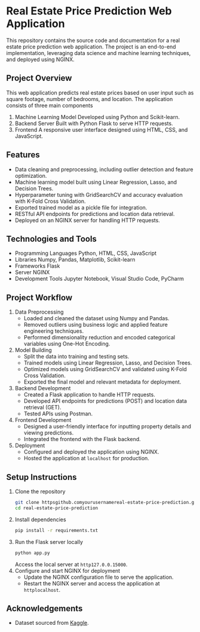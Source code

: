 # Real Estate Price Prediction Web Application

This repository contains the source code and documentation for a real estate price prediction web application. The project is an end-to-end implementation, leveraging data science and machine learning techniques, and deployed using NGINX.

## Project Overview

This web application predicts real estate prices based on user input such as square footage, number of bedrooms, and location. The application consists of three main components
1. Machine Learning Model Developed using Python and Scikit-learn.
2. Backend Server Built with Python Flask to serve HTTP requests.
3. Frontend A responsive user interface designed using HTML, CSS, and JavaScript.

## Features
- Data cleaning and preprocessing, including outlier detection and feature optimization.
- Machine learning model built using Linear Regression, Lasso, and Decision Trees.
- Hyperparameter tuning with GridSearchCV and accuracy evaluation with K-Fold Cross Validation.
- Exported trained model as a pickle file for integration.
- RESTful API endpoints for predictions and location data retrieval.
- Deployed on an NGINX server for handling HTTP requests.

## Technologies and Tools
- Programming Languages Python, HTML, CSS, JavaScript
- Libraries Numpy, Pandas, Matplotlib, Scikit-learn
- Frameworks Flask
- Server NGINX
- Development Tools Jupyter Notebook, Visual Studio Code, PyCharm

## Project Workflow
1. Data Preprocessing
   - Loaded and cleaned the dataset using Numpy and Pandas.
   - Removed outliers using business logic and applied feature engineering techniques.
   - Performed dimensionality reduction and encoded categorical variables using One-Hot Encoding.
2. Model Building
   - Split the data into training and testing sets.
   - Trained models using Linear Regression, Lasso, and Decision Trees.
   - Optimized models using GridSearchCV and validated using K-Fold Cross Validation.
   - Exported the final model and relevant metadata for deployment.
3. Backend Development
   - Created a Flask application to handle HTTP requests.
   - Developed API endpoints for predictions (POST) and location data retrieval (GET).
   - Tested APIs using Postman.
4. Frontend Development
   - Designed a user-friendly interface for inputting property details and viewing predictions.
   - Integrated the frontend with the Flask backend.
5. Deployment
   - Configured and deployed the application using NGINX.
   - Hosted the application at `localhost` for production.

## Setup Instructions
1. Clone the repository
   ```bash
   git clone httpsgithub.comyourusernamereal-estate-price-prediction.git
   cd real-estate-price-prediction
   ```
2. Install dependencies
   ```bash
   pip install -r requirements.txt
   ```
3. Run the Flask server locally
   ```bash
   python app.py
   ```
   Access the local server at `http127.0.0.15000`.
4. Configure and start NGINX for deployment
   - Update the NGINX configuration file to serve the application.
   - Restart the NGINX server and access the application at `httplocalhost`.


## Acknowledgements
- Dataset sourced from [Kaggle]().

